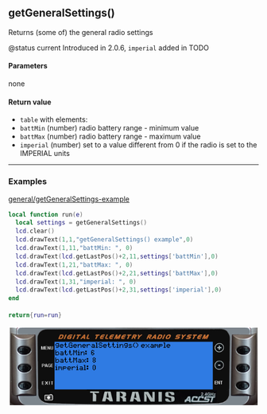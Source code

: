 <!-- This file was generated by the script. Do not edit it, any changes will be lost! -->

## getGeneralSettings()



Returns (some of) the general radio settings

@status current Introduced in 2.0.6, `imperial` added in TODO



#### Parameters

none

#### Return value

* `table` with elements:
 * `battMin` (number) radio battery range - minimum value
 * `battMax` (number) radio battery range - maximum value
 * `imperial` (number) set to a value different from 0 if the radio is set to the
 IMPERIAL units





---

### Examples

<a class="dlbtn" href="https://raw.githubusercontent.com/opentx/lua-reference-guide/master/general/getGeneralSettings-example.lua">general/getGeneralSettings-example</a>

```lua
local function run(e)
  local settings = getGeneralSettings()
  lcd.clear()
  lcd.drawText(1,1,"getGeneralSettings() example",0)
  lcd.drawText(1,11,"battMin: ", 0)
  lcd.drawText(lcd.getLastPos()+2,11,settings['battMin'],0)
  lcd.drawText(1,21,"battMax: ", 0)
  lcd.drawText(lcd.getLastPos()+2,21,settings['battMax'],0)
  lcd.drawText(1,31,"imperial: ", 0)
  lcd.drawText(lcd.getLastPos()+2,31,settings['imperial'],0)
end

return{run=run}
```

![](getGeneralSettings-example.png)

